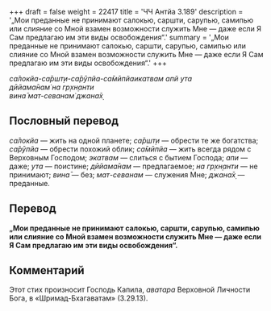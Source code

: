 +++
draft = false
weight = 22417
title = 'ЧЧ Антйа 3.189'
description = '„Мои преданные не принимают салокью, саршти, сарупью, самипью или слияние со Мной взамен возможности служить Мне — даже если Я Сам предлагаю им эти виды освобождения“.'
summary = '„Мои преданные не принимают салокью, саршти, сарупью, самипью или слияние со Мной взамен возможности служить Мне — даже если Я Сам предлагаю им эти виды освобождения“.'
+++

_са̄локйа-са̄ршт̣и-са̄рӯпйа-са̄мӣпйаикатвам апй ута  
дӣйама̄нам̇ на гр̣хн̣анти  
вина̄ мат-севанам̇ джана̄х̣_

## Пословный перевод

_са̄локйа_ — жить на одной планете; _са̄ршт̣и_ — обрести те же богатства; _са̄рӯпйа_ — обрести похожий облик; _са̄мӣпйа_ — жить всегда рядом с Верховным Господом; _экатвам_ — слиться с бытием Господа; _апи_ — даже; _ута_ — поистине; _дӣйама̄нам_ — предлагаемое; _на_ _гр̣хн̣анти_ — не принимают; _вина̄_ — без; _мат_\-_севанам_ — служения Мне; _джана̄х̣_ — преданные.

## Перевод

**„Мои преданные не принимают салокью, саршти, сарупью, самипью или слияние со Мной взамен возможности служить Мне — даже если Я Сам предлагаю им эти виды освобождения“.**

## Комментарий

Этот стих произносит Господь Капила, _аватара_ Верховной Личности Бога, в «Шримад-Бхагаватам» (3.29.13).
